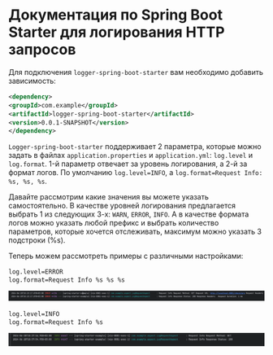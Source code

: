 # Документация по Spring Boot Starter для логирования HTTP запросов

Для подключения `logger-spring-boot-starter` вам необходимо добавить зависимость:
```xml
<dependency>
<groupId>com.example</groupId>
<artifactId>logger-spring-boot-starter</artifactId>
<version>0.0.1-SNAPSHOT</version>
</dependency>
```

`Logger-spring-boot-starter` поддерживает 2 параметра, которые можно задать в файлах `application.properties` и `application.yml`:
`log.level` и `log.format`. 1-й параметр отвечает за уровень логирования, а 2-й за формат логов. 
По умолчанию `log.level=INFO`, a `log.format=Request Info: %s, %s, %s`.

Давайте рассмотрим какие значения вы можете указать самостоятельно. В качестве уровней логирования предлагается выбрать 1 из следующих 3-х:
`WARN`, `ERROR`, `INFO`. А в качестве формата логов можно указать любой префикс и выбрать количество параметров, которые хочется отслеживать, максимум можно указать 3 подстроки (%s).

Теперь можем рассмотреть примеры с различными настройками:
```properties
log.level=ERROR
log.format=Request Info %s %s %s
```
![img.png](resources/img1.png)

```properties
log.level=INFO
log.format=Request Info %s
```

![img_1.png](resources/img2.png)


